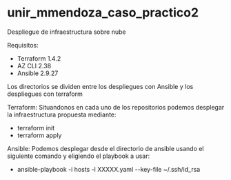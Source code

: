   # unir_mmendoza_caso_practico2
Despliegue de infraestructura sobre nube

Requisitos:

- Terraform 1.4.2
- AZ CLI 2.38
- Ansible 2.9.27

Los directorios se dividen entre los despliegues con Ansible y los despliegues con terraform

Terraform:
Situandonos en cada uno de los repositorios podemos desplegar la infraestructura propuesta mediante:
  - terraform init
  - terraform apply
  
Ansible:
Podemos desplegar desde el directorio de ansible usando el siguiente comando y eligiendo el playbook a usar:
  - ansible-playbook -i hosts -l XXXXX.yaml --key-file ~/.ssh/id_rsa
